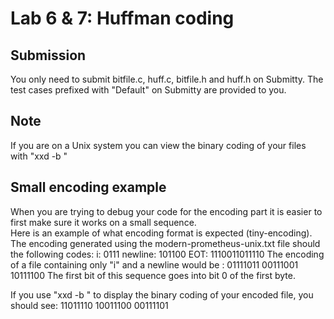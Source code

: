 # Lab 6 & 7: Huffman coding

## Submission
You only need to submit bitfile.c, huff.c, bitfile.h and huff.h on Submitty.  The test 
cases prefixed with "Default" on Submitty are provided to you.

## Note
If you are on a Unix system you can view the binary coding of your files with "xxd -b <file>"

## Small encoding example
When you are trying to debug your code for the encoding part it is easier to first make sure
it works on a small sequence.  
Here is an example of what encoding format is expected (tiny-encoding).
The encoding generated using the modern-prometheus-unix.txt file should the following codes:
i: 0111
newline: 101100
EOT: 1110011011110
The encoding of a file containing only "i" and a newline would be :
01111011 00111001 10111100
The first bit of this sequence goes into bit 0 of the first byte.

If you use "xxd -b <file>" to display the binary coding of your encoded file, you should see:
11011110 10011100 00111101  
